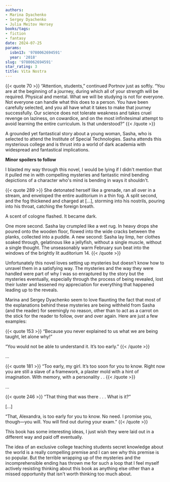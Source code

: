 ```yaml
---
authors:
- Marina Dyachenko
- Sergey Dyachenko
- Julia Meitov Hersey
books/tags:
- fiction
- fantasy
date: 2024-07-25
params:
  isbn13: '9780062694591'
  year: '2018'
slug: '9780062694591'
star_rating: 3
title: Vita Nostra
---
```


{{< quote 70 >}}
“Attention, students,” continued Portnov just as softly. “You are at the beginning of a journey, during which all of your strength will be required. Physical and mental. What we will be studying is not for everyone. Not everyone can handle what this does to a person. You have been carefully selected, and you all have what it takes to make that journey successfully. Our science does not tolerate weakness and takes cruel revenge on laziness, on cowardice, and on the most infinitesimal attempt to avoid learning the entire curriculum. Is that understood?”
{{< /quote >}}

A grounded yet fantastical story about a young woman, Sasha, who is selected to attend the Institute of Special Technologies. Sasha attends this mysterious college and is thrust into a world of dark academia with widespread and fantastical implications. 

<!--more-->

**Minor spoilers to follow**

I blasted my way through this novel, I would be lying if I didn't mention that it pulled me in with compelling mysteries and fantastic mind bending depictions of a character who's mind is bending in ways it shouldn't.

{{< quote 289 >}}
She detonated herself like a grenade, ran all over in a stream, and enveloped the entire auditorium in a thin fog. A split second, and the fog thickened and charged at [...], storming into his nostrils, pouring into his throat, catching the foreign breath.

A scent of cologne flashed. It became dark.

One more second. Sasha lay crumpled like a wet rug. In heavy drops she poured onto the wooden floor, flowed into the wide cracks between the planks, collected into a puddle. A new second: Sasha lay limp, her clothes soaked through, gelatinous like a jellyfish, without a single muscle, without a single thought. The unseasonably warm February sun beat into the windows of the brightly lit auditorium 14.
{{< /quote >}}

Unfortunately this novel loves setting up mysteries but doesn't know how to unravel them in a satisfying way. The mysteries and the way they were handled were part of why I was so enraptured by the story but the mysteries eventually, especially through the process of being revealed, lost their luster and lessened my appreciation for everything that happened leading up to the reveals. 

Marina and Sergey Dyachenko seem to love flaunting the fact that most of the explanations behind these mysteries are being withheld from Sasha (and the reader) for seemingly no reason, other than to act as a carrot on the stick for the reader to follow, over and over again. Here are just a few examples:

{{< quote 153 >}}
“Because you never explained to us what we are being taught, let alone why!”

“You would not be able to understand it. It’s too early.”
{{< /quote >}}

...

{{< quote 181 >}}
“Too early, my girl. It’s too soon for you to know. Right now you are still a slave of a framework, a plaster mold with a hint of imagination. With memory, with a personality . . 
{{< /quote >}}

...

{{< quote 246 >}}
“That thing that was there . . . What is it?”

[...]

“That, Alexandra, is too early for you to know. No need. I promise you, though—you will. You will find out during your exam.”
{{< /quote >}}

This book has some interesting ideas, I just wish they were laid out in a different way and paid off eventually.

The idea of an exclusive college teaching students secret knowledge about the world is a really compelling premise and I can see why this premise is so popular. But the terrible wrapping up of the mysteries and the incomprehensible ending has thrown me for such a loop that I feel myself actively resisting thinking about this book as anything else other than a missed opportunity that isn't worth thinking too much about.